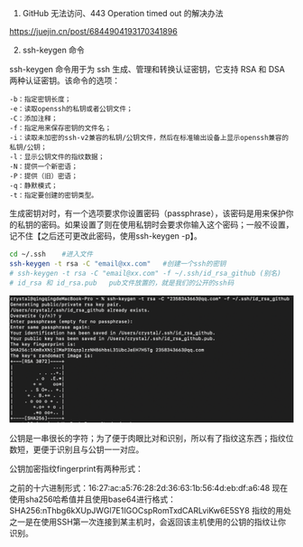 <!--
 * @Author: your name
 * @Date: 2021-03-10 18:08:23
 * @LastEditTime: 2021-04-14 17:59:59
 * @LastEditors: Please set LastEditors
 * @Description: In User Settings Edit
 * @FilePath: /crystal-github/Notes/summary/2021/问题总结.md
-->

1. GitHub 无法访问、443 Operation timed out 的解决办法

https://juejin.cn/post/6844904193170341896

2. ssh-keygen 命令



ssh-keygen 命令用于为 ssh 生成、管理和转换认证密钥，它支持 RSA 和 DSA 两种认证密钥。该命令的选项：

```
-b：指定密钥长度；
-e：读取openssh的私钥或者公钥文件；
-C：添加注释；
-f：指定用来保存密钥的文件名；
-i：读取未加密的ssh-v2兼容的私钥/公钥文件，然后在标准输出设备上显示openssh兼容的私钥/公钥；
-l：显示公钥文件的指纹数据；
-N：提供一个新密语；
-P：提供（旧）密语；
-q：静默模式；
-t：指定要创建的密钥类型。
```

生成密钥对时，有一个选项要求你设置密码（passphrase），该密码是用来保护你的私钥的密码。如果设置了则在使用私钥时会要求你输入这个密码；一般不设置，记不住【之后还可更改此密码，使用ssh-keygen -p】。

```bash
cd ~/.ssh    #进入文件
ssh-keygen -t rsa -C "email@xx.com"   #创建一个ssh的密钥
# ssh-keygen -t rsa -C "email@xx.com" -f ~/.ssh/id_rsa_github (别名)
# id_rsa 和 id_rsa.pub   pub文件放置的，就是我们的公开的ssh码
```

<img src="../images/ssh.jpg" />

公钥是一串很长的字符；为了便于肉眼比对和识别，所以有了指纹这东西；指纹位数短，更便于识别且与公钥一一对应。

公钥加密指纹fingerprint有两种形式：

之前的十六进制形式：16:27:ac:a5:76:28:2d:36:63:1b:56:4d:eb:df:a6:48
现在使用sha256哈希值并且使用base64进行格式：SHA256:nThbg6kXUpJWGl7E1IGOCspRomTxdCARLviKw6E5SY8
指纹的用处之一是在使用SSH第一次连接到某主机时，会返回该主机使用的公钥的指纹让你识别。
